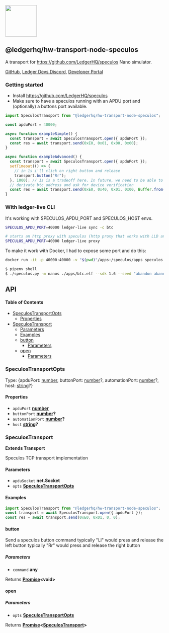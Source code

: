 <img src="https://user-images.githubusercontent.com/4631227/191834116-59cf590e-25cc-4956-ae5c-812ea464f324.png" height="100" />

## @ledgerhq/hw-transport-node-speculos

A transport for <https://github.com/LedgerHQ/speculos> Nano simulator.

[GitHub](https://github.com/LedgerHQ/ledger-live/),
[Ledger Devs Discord](https://developers.ledger.com/discord-pro),
[Developer Portal](https://developers.ledger.com/)

### Getting started

*   Install <https://github.com/LedgerHQ/speculos>
*   Make sure to have a speculos running with an APDU port and (optionally) a buttons port available.

```js
import SpeculosTransport from "@ledgerhq/hw-transport-node-speculos";

const apduPort = 40000;

async function exampleSimple() {
  const transport = await SpeculosTransport.open({ apduPort });
  const res = await transport.send(0xE0, 0x01, 0x00, 0x00);
}

async function exampleAdvanced() {
  const transport = await SpeculosTransport.open({ apduPort });
  setTimeout(() => {
    // in 1s i'll click on right button and release
    transport.button("Rr");
  }, 1000); // 1s is a tradeoff here. In future, we need to be able to "await & expect a text" but that will need a feature from speculos to notify us when text changes.
  // derivate btc address and ask for device verification
  const res = await transport.send(0xE0, 0x40, 0x01, 0x00, Buffer.from("058000002c8000000080000000000000000000000f"));
}
```

### With ledger-live CLI

It's working with SPECULOS\_APDU\_PORT and SPECULOS\_HOST envs.

```sh
SPECULOS_APDU_PORT=40000 ledger-live sync -c btc

# starts an http proxy with speculos (http proxy that works with LLD and LLM)
SPECULOS_APDU_PORT=40000 ledger-live proxy
```

To make it work with Docker, I had to expose some port and do this:

```sh
docker run -it -p 40000:40000 -v "$(pwd)"/apps:/speculos/apps speculos /bin/bash

$ pipenv shell
$ ./speculos.py -m nanos ./apps/btc.elf --sdk 1.6 --seed "abandon abandon abandon abandon abandon abandon abandon abandon abandon abandon abandon about" --display headless --apdu-port 40000
```

## API

<!-- Generated by documentation.js. Update this documentation by updating the source code. -->

#### Table of Contents

*   [SpeculosTransportOpts](#speculostransportopts)
    *   [Properties](#properties)
*   [SpeculosTransport](#speculostransport)
    *   [Parameters](#parameters)
    *   [Examples](#examples)
    *   [button](#button)
        *   [Parameters](#parameters-1)
    *   [open](#open)
        *   [Parameters](#parameters-2)

### SpeculosTransportOpts

Type: {apduPort: [number](https://developer.mozilla.org/docs/Web/JavaScript/Reference/Global_Objects/Number), buttonPort: [number](https://developer.mozilla.org/docs/Web/JavaScript/Reference/Global_Objects/Number)?, automationPort: [number](https://developer.mozilla.org/docs/Web/JavaScript/Reference/Global_Objects/Number)?, host: [string](https://developer.mozilla.org/docs/Web/JavaScript/Reference/Global_Objects/String)?}

#### Properties

*   `apduPort` **[number](https://developer.mozilla.org/docs/Web/JavaScript/Reference/Global_Objects/Number)**&#x20;
*   `buttonPort` **[number](https://developer.mozilla.org/docs/Web/JavaScript/Reference/Global_Objects/Number)?**&#x20;
*   `automationPort` **[number](https://developer.mozilla.org/docs/Web/JavaScript/Reference/Global_Objects/Number)?**&#x20;
*   `host` **[string](https://developer.mozilla.org/docs/Web/JavaScript/Reference/Global_Objects/String)?**&#x20;

### SpeculosTransport

**Extends Transport**

Speculos TCP transport implementation

#### Parameters

*   `apduSocket` **net.Socket**&#x20;
*   `opts` **[SpeculosTransportOpts](#speculostransportopts)**&#x20;

#### Examples

```javascript
import SpeculosTransport from "@ledgerhq/hw-transport-node-speculos";
const transport = await SpeculosTransport.open({ apduPort });
const res = await transport.send(0xE0, 0x01, 0, 0);
```

#### button

Send a speculos button command
typically "Ll" would press and release the left button
typically "Rr" would press and release the right button

##### Parameters

*   `command` **any**&#x20;

Returns **[Promise](https://developer.mozilla.org/docs/Web/JavaScript/Reference/Global_Objects/Promise)\<void>**&#x20;

#### open

##### Parameters

*   `opts` **[SpeculosTransportOpts](#speculostransportopts)**&#x20;

Returns **[Promise](https://developer.mozilla.org/docs/Web/JavaScript/Reference/Global_Objects/Promise)<[SpeculosTransport](#speculostransport)>**&#x20;
